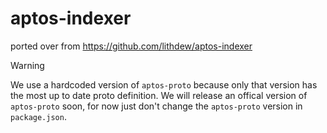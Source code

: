 # aptos-indexer

ported over from https://github.com/lithdew/aptos-indexer

> [!WARNING]  
> We use a hardcoded version of `aptos-proto` because only that version has the most up to date proto definition.
> We will release an offical version of `aptos-proto` soon, for now just don't change the `aptos-proto` version in `package.json`.
